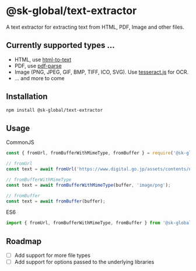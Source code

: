 # @sk-global/text-extractor

A text extractor for extracting text from HTML, PDF, Image and other files.

## Currently supported types ...

* HTML, use [html-to-text](https://www.npmjs.com/package/html-to-text)
* PDF, use [pdf-parse](https://gitlab.com/autokent/pdf-parse)
* Image (PNG, JPEG, GIF, BMP, TIFF, ICO, SVG). Use [tesseract.js](https://github.com/naptha/tesseract.js#tesseractjs) for OCR.
* ... and more to come

## Installation

```bash
npm install @sk-global/text-extractor
```

## Usage

CommonJS

```js
const { fromUrl, fromBufferWithMimeType, fromBuffer } = require('@sk-global/text-extractor');

// fromUrl
const text = await fromUrl('https://www.digital.go.jp/assets/contents/node/basic_page/field_ref_resources/d6cfdcdd-75e4-460c-9ec0-af4f952e03d5/20210906_meeting_promoting_01.pdf');

// fromBufferWithMimeType
const text = await fromBufferWithMimeType(buffer, 'image/png');

// fromBuffer
const text = await fromBuffer(buffer);
```

ES6

```js
import { fromUrl, fromBufferWithMimeType, fromBuffer } from '@sk-global/text-extractor';

```

## Roadmap

* [ ] Add support for more file types
* [ ] Add support for options passed to the underlying libraries
